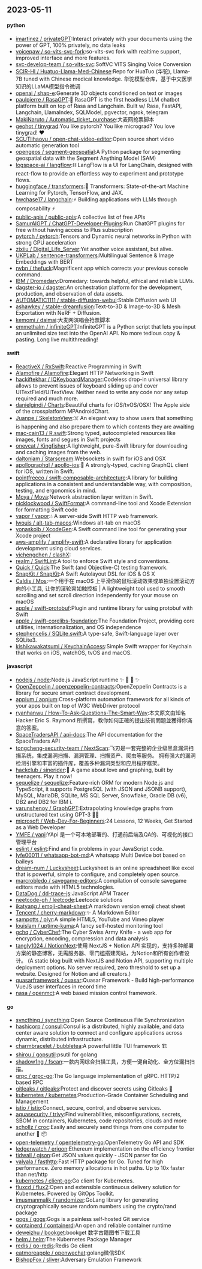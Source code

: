 ## 2023-05-11

#### python
* [imartinez / privateGPT](https://github.com/imartinez/privateGPT):Interact privately with your documents using the power of GPT, 100% privately, no data leaks
* [voicepaw / so-vits-svc-fork](https://github.com/voicepaw/so-vits-svc-fork):so-vits-svc fork with realtime support, improved interface and more features.
* [svc-develop-team / so-vits-svc](https://github.com/svc-develop-team/so-vits-svc):SoftVC VITS Singing Voice Conversion
* [SCIR-HI / Huatuo-Llama-Med-Chinese](https://github.com/SCIR-HI/Huatuo-Llama-Med-Chinese):Repo for HuaTuo (华驼), Llama-7B tuned with Chinese medical knowledge. 华驼模型仓库，基于中文医学知识的LLaMA模型指令微调
* [openai / shap-e](https://github.com/openai/shap-e):Generate 3D objects conditioned on text or images
* [paulpierre / RasaGPT](https://github.com/paulpierre/RasaGPT):💬
RasaGPT is the first headless LLM chatbot platform built on top of Rasa and Langchain. Built w/ Rasa, FastAPI, Langchain, LlamaIndex, SQLModel, pgvector, ngrok, telegram
* [MakiNaruto / Automatic_ticket_purchase](https://github.com/MakiNaruto/Automatic_ticket_purchase):大麦网抢票脚本
* [geohot / tinygrad](https://github.com/geohot/tinygrad):You like pytorch? You like micrograd? You love tinygrad!
❤️
* [SCUTlihaoyu / open-chat-video-editor](https://github.com/SCUTlihaoyu/open-chat-video-editor):Open source short video automatic generation tool
* [opengeos / segment-geospatial](https://github.com/opengeos/segment-geospatial):A Python package for segmenting geospatial data with the Segment Anything Model (SAM)
* [logspace-ai / langflow](https://github.com/logspace-ai/langflow):⛓️
LangFlow is a UI for LangChain, designed with react-flow to provide an effortless way to experiment and prototype flows.
* [huggingface / transformers](https://github.com/huggingface/transformers):🤗
Transformers: State-of-the-art Machine Learning for Pytorch, TensorFlow, and JAX.
* [hwchase17 / langchain](https://github.com/hwchase17/langchain):⚡
Building applications with LLMs through composability
⚡
* [public-apis / public-apis](https://github.com/public-apis/public-apis):A collective list of free APIs
* [SamurAIGPT / ChatGPT-Developer-Plugins](https://github.com/SamurAIGPT/ChatGPT-Developer-Plugins):Run ChatGPT plugins for free without having access to Plus subscription
* [pytorch / pytorch](https://github.com/pytorch/pytorch):Tensors and Dynamic neural networks in Python with strong GPU acceleration
* [zixiiu / Digital_Life_Server](https://github.com/zixiiu/Digital_Life_Server):Yet another voice assistant, but alive.
* [UKPLab / sentence-transformers](https://github.com/UKPLab/sentence-transformers):Multilingual Sentence & Image Embeddings with BERT
* [nvbn / thefuck](https://github.com/nvbn/thefuck):Magnificent app which corrects your previous console command.
* [IBM / Dromedary](https://github.com/IBM/Dromedary):Dromedary: towards helpful, ethical and reliable LLMs.
* [dagster-io / dagster](https://github.com/dagster-io/dagster):An orchestration platform for the development, production, and observation of data assets.
* [AUTOMATIC1111 / stable-diffusion-webui](https://github.com/AUTOMATIC1111/stable-diffusion-webui):Stable Diffusion web UI
* [ashawkey / stable-dreamfusion](https://github.com/ashawkey/stable-dreamfusion):Text-to-3D & Image-to-3D & Mesh Exportation with NeRF + Diffusion.
* [kemomi / daimai](https://github.com/kemomi/daimai):大麦网演唱会抢票脚本
* [emmethalm / infiniteGPT](https://github.com/emmethalm/infiniteGPT):InfiniteGPT is a Python script that lets you input an unlimited size text into the OpenAI API. No more tedious copy & pasting. Long live multithreading!

#### swift
* [ReactiveX / RxSwift](https://github.com/ReactiveX/RxSwift):Reactive Programming in Swift
* [Alamofire / Alamofire](https://github.com/Alamofire/Alamofire):Elegant HTTP Networking in Swift
* [hackiftekhar / IQKeyboardManager](https://github.com/hackiftekhar/IQKeyboardManager):Codeless drop-in universal library allows to prevent issues of keyboard sliding up and cover UITextField/UITextView. Neither need to write any code nor any setup required and much more.
* [danielgindi / Charts](https://github.com/danielgindi/Charts):Beautiful charts for iOS/tvOS/OSX! The Apple side of the crossplatform MPAndroidChart.
* [Juanpe / SkeletonView](https://github.com/Juanpe/SkeletonView):☠️
An elegant way to show users that something is happening and also prepare them to which contents they are awaiting
* [mac-cain13 / R.swift](https://github.com/mac-cain13/R.swift):Strong typed, autocompleted resources like images, fonts and segues in Swift projects
* [onevcat / Kingfisher](https://github.com/onevcat/Kingfisher):A lightweight, pure-Swift library for downloading and caching images from the web.
* [daltoniam / Starscream](https://github.com/daltoniam/Starscream):Websockets in swift for iOS and OSX
* [apollographql / apollo-ios](https://github.com/apollographql/apollo-ios):📱
A strongly-typed, caching GraphQL client for iOS, written in Swift.
* [pointfreeco / swift-composable-architecture](https://github.com/pointfreeco/swift-composable-architecture):A library for building applications in a consistent and understandable way, with composition, testing, and ergonomics in mind.
* [Moya / Moya](https://github.com/Moya/Moya):Network abstraction layer written in Swift.
* [nicklockwood / SwiftFormat](https://github.com/nicklockwood/SwiftFormat):A command-line tool and Xcode Extension for formatting Swift code
* [vapor / vapor](https://github.com/vapor/vapor):💧
A server-side Swift HTTP web framework.
* [lwouis / alt-tab-macos](https://github.com/lwouis/alt-tab-macos):Windows alt-tab on macOS
* [yonaskolb / XcodeGen](https://github.com/yonaskolb/XcodeGen):A Swift command line tool for generating your Xcode project
* [aws-amplify / amplify-swift](https://github.com/aws-amplify/amplify-swift):A declarative library for application development using cloud services.
* [yichengchen / clashX](https://github.com/yichengchen/clashX):
* [realm / SwiftLint](https://github.com/realm/SwiftLint):A tool to enforce Swift style and conventions.
* [Quick / Quick](https://github.com/Quick/Quick):The Swift (and Objective-C) testing framework.
* [SnapKit / SnapKit](https://github.com/SnapKit/SnapKit):A Swift Autolayout DSL for iOS & OS X
* [Caldis / Mos](https://github.com/Caldis/Mos):一个用于在 macOS 上平滑你的鼠标滚动效果或单独设置滚动方向的小工具, 让你的滚轮爽如触控板 | A lightweight tool used to smooth scrolling and set scroll direction independently for your mouse on macOS
* [apple / swift-protobuf](https://github.com/apple/swift-protobuf):Plugin and runtime library for using protobuf with Swift
* [apple / swift-corelibs-foundation](https://github.com/apple/swift-corelibs-foundation):The Foundation Project, providing core utilities, internationalization, and OS independence
* [stephencelis / SQLite.swift](https://github.com/stephencelis/SQLite.swift):A type-safe, Swift-language layer over SQLite3.
* [kishikawakatsumi / KeychainAccess](https://github.com/kishikawakatsumi/KeychainAccess):Simple Swift wrapper for Keychain that works on iOS, watchOS, tvOS and macOS.

#### javascript
* [nodejs / node](https://github.com/nodejs/node):Node.js JavaScript runtime
✨
🐢
🚀
✨
* [OpenZeppelin / openzeppelin-contracts](https://github.com/OpenZeppelin/openzeppelin-contracts):OpenZeppelin Contracts is a library for secure smart contract development.
* [appium / appium](https://github.com/appium/appium):Cross-platform automation framework for all kinds of your apps built on top of W3C WebDriver protocol
* [ryanhanwu / How-To-Ask-Questions-The-Smart-Way](https://github.com/ryanhanwu/How-To-Ask-Questions-The-Smart-Way):本文原文由知名 Hacker Eric S. Raymond 所撰寫，教你如何正確的提出技術問題並獲得你滿意的答案。
* [SpaceTradersAPI / api-docs](https://github.com/SpaceTradersAPI/api-docs):The API documentation for the SpaceTraders API
* [tongcheng-security-team / NextScan](https://github.com/tongcheng-security-team/NextScan):飞刃是一套完整的企业级黑盒漏洞扫描系统，集成漏洞扫描、漏洞管理、扫描资产、爬虫等服务。 拥有强大的漏洞检测引擎和丰富的插件库，覆盖多种漏洞类型和应用程序框架。
* [hackclub / sinerider](https://github.com/hackclub/sinerider):💖
A game about love and graphing, built by teenagers. Play it now!
* [sequelize / sequelize](https://github.com/sequelize/sequelize):Feature-rich ORM for modern Node.js and TypeScript, it supports PostgreSQL (with JSON and JSONB support), MySQL, MariaDB, SQLite, MS SQL Server, Snowflake, Oracle DB (v6), DB2 and DB2 for IBM i.
* [varunshenoy / GraphGPT](https://github.com/varunshenoy/GraphGPT):Extrapolating knowledge graphs from unstructured text using GPT-3
🕵️‍♂️
* [microsoft / Web-Dev-For-Beginners](https://github.com/microsoft/Web-Dev-For-Beginners):24 Lessons, 12 Weeks, Get Started as a Web Developer
* [YMFE / yapi](https://github.com/YMFE/yapi):YApi 是一个可本地部署的、打通前后端及QA的、可视化的接口管理平台
* [eslint / eslint](https://github.com/eslint/eslint):Find and fix problems in your JavaScript code.
* [lyfe00011 / whatsapp-bot-md](https://github.com/lyfe00011/whatsapp-bot-md):A whatsapp Multi Device bot based on baileys
* [dream-num / Luckysheet](https://github.com/dream-num/Luckysheet):Luckysheet is an online spreadsheet like excel that is powerful, simple to configure, and completely open source.
* [marcrobledo / savegame-editors](https://github.com/marcrobledo/savegame-editors):A compilation of console savegame editors made with HTML5 technologies.
* [DataDog / dd-trace-js](https://github.com/DataDog/dd-trace-js):JavaScript APM Tracer
* [neetcode-gh / leetcode](https://github.com/neetcode-gh/leetcode):Leetcode solutions
* [ikatyang / emoji-cheat-sheet](https://github.com/ikatyang/emoji-cheat-sheet):A markdown version emoji cheat sheet
* [Tencent / cherry-markdown](https://github.com/Tencent/cherry-markdown):✨
A Markdown Editor
* [sampotts / plyr](https://github.com/sampotts/plyr):A simple HTML5, YouTube and Vimeo player
* [louislam / uptime-kuma](https://github.com/louislam/uptime-kuma):A fancy self-hosted monitoring tool
* [gchq / CyberChef](https://github.com/gchq/CyberChef):The Cyber Swiss Army Knife - a web app for encryption, encoding, compression and data analysis
* [tangly1024 / NotionNext](https://github.com/tangly1024/NotionNext):使用 NextJS + Notion API 实现的，支持多种部署方案的静态博客，无需服务器、零门槛搭建网站，为Notion和所有创作者设计。 (A static blog built with NextJS and Notion API, supporting multiple deployment options. No server required, zero threshold to set up a website. Designed for Notion and all creators.)
* [quasarframework / quasar](https://github.com/quasarframework/quasar):Quasar Framework - Build high-performance VueJS user interfaces in record time
* [nasa / openmct](https://github.com/nasa/openmct):A web based mission control framework.

#### go
* [syncthing / syncthing](https://github.com/syncthing/syncthing):Open Source Continuous File Synchronization
* [hashicorp / consul](https://github.com/hashicorp/consul):Consul is a distributed, highly available, and data center aware solution to connect and configure applications across dynamic, distributed infrastructure.
* [charmbracelet / bubbletea](https://github.com/charmbracelet/bubbletea):A powerful little TUI framework
🏗
* [shirou / gopsutil](https://github.com/shirou/gopsutil):psutil for golang
* [shadow1ng / fscan](https://github.com/shadow1ng/fscan):一款内网综合扫描工具，方便一键自动化、全方位漏扫扫描。
* [grpc / grpc-go](https://github.com/grpc/grpc-go):The Go language implementation of gRPC. HTTP/2 based RPC
* [gitleaks / gitleaks](https://github.com/gitleaks/gitleaks):Protect and discover secrets using Gitleaks
🔑
* [kubernetes / kubernetes](https://github.com/kubernetes/kubernetes):Production-Grade Container Scheduling and Management
* [istio / istio](https://github.com/istio/istio):Connect, secure, control, and observe services.
* [aquasecurity / trivy](https://github.com/aquasecurity/trivy):Find vulnerabilities, misconfigurations, secrets, SBOM in containers, Kubernetes, code repositories, clouds and more
* [schollz / croc](https://github.com/schollz/croc):Easily and securely send things from one computer to another
🐊
📦
* [open-telemetry / opentelemetry-go](https://github.com/open-telemetry/opentelemetry-go):OpenTelemetry Go API and SDK
* [ledgerwatch / erigon](https://github.com/ledgerwatch/erigon):Ethereum implementation on the efficiency frontier
* [tidwall / gjson](https://github.com/tidwall/gjson):Get JSON values quickly - JSON parser for Go
* [valyala / fasthttp](https://github.com/valyala/fasthttp):Fast HTTP package for Go. Tuned for high performance. Zero memory allocations in hot paths. Up to 10x faster than net/http
* [kubernetes / client-go](https://github.com/kubernetes/client-go):Go client for Kubernetes.
* [fluxcd / flux2](https://github.com/fluxcd/flux2):Open and extensible continuous delivery solution for Kubernetes. Powered by GitOps Toolkit.
* [imusmanmalik / randomizer](https://github.com/imusmanmalik/randomizer):GoLang library for generating cryptographically secure random numbers using the crypto/rand package
* [gogs / gogs](https://github.com/gogs/gogs):Gogs is a painless self-hosted Git service
* [containerd / containerd](https://github.com/containerd/containerd):An open and reliable container runtime
* [deweizhu / bookget](https://github.com/deweizhu/bookget):bookget 数字古籍图书下载工具
* [helm / helm](https://github.com/helm/helm):The Kubernetes Package Manager
* [redis / go-redis](https://github.com/redis/go-redis):Redis Go client
* [eatmoreapple / openwechat](https://github.com/eatmoreapple/openwechat):golang微信SDK
* [BishopFox / sliver](https://github.com/BishopFox/sliver):Adversary Emulation Framework
